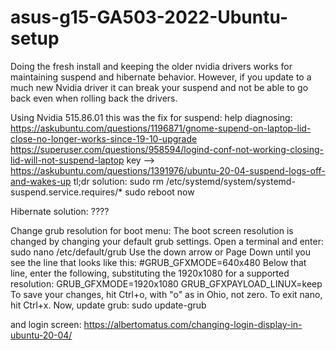 # asus-g15-GA503-2022-Ubuntu-setup

Doing the fresh install and keeping the older nvidia drivers works for maintaining suspend and hibernate behavior.
However, if you update to a much new Nvidia driver it can break your suspend and not be able to go back even when rolling back the drivers.

Using Nvidia 515.86.01 this was the fix for suspend:
help diagnosing:
https://askubuntu.com/questions/1196871/gnome-supend-on-laptop-lid-close-no-longer-works-since-19-10-upgrade
https://superuser.com/questions/958594/logind-conf-not-working-closing-lid-will-not-suspend-laptop
key --> https://askubuntu.com/questions/1391976/ubuntu-20-04-suspend-logs-off-and-wakes-up
tl;dr solution:
sudo rm /etc/systemd/system/systemd-suspend.service.requires/*
sudo reboot now

Hibernate solution:
????


Change grub resolution for boot menu:
The boot screen resolution is changed by changing your default grub settings. Open a terminal and enter:
sudo nano /etc/default/grub
Use the down arrow or Page Down until you see the line that looks like this:
#GRUB_GFXMODE=640x480
Below that line, enter the following, substituting the 1920x1080 for a supported resolution:
GRUB_GFXMODE=1920x1080
GRUB_GFXPAYLOAD_LINUX=keep
To save your changes, hit Ctrl+o, with "o" as in Ohio, not zero. To exit nano, hit Ctrl+x. Now, update grub:
sudo update-grub

and login screen:
https://albertomatus.com/changing-login-display-in-ubuntu-20-04/
